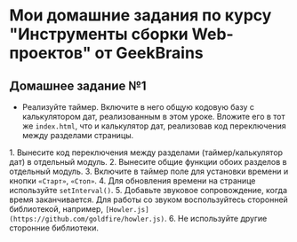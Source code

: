 # Мои домашние задания по курсу "Инструменты сборки Web-проектов" от GeekBrains

## Домашнее задание №1

-   Реализуйте таймер. Включите в него общую кодовую базу с калькулятором дат, реализованным в этом уроке. Вложите его в тот же `index.html`, что и калькулятор дат, реализовав код переключения между разделами страницы.
  
  1\. Вынесите код переключения между разделами (таймер/калькулятор дат) в отдельный модуль.
  2\. Вынесите общие функции обоих разделов в отдельный модуль.
  3\. Включите в таймер поле для установки времени и кнопки `«Старт»`, `«Стоп»`.
  4\. Для обновления времени на странице используйте `setInterval()`.
  5\. Добавьте звуковое сопровождение, когда время заканчивается. Для работы со звуком воспользуйтесь сторонней библиотекой, например, `[Howler.js](https://github.com/goldfire/howler.js)`.
  6\. Не используйте другие сторонние библиотеки.
